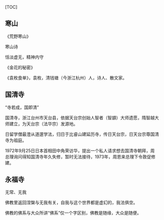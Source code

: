[TOC]

## 寒山

《荒野寒山》

寒山诗

恬淡虚无，精神内守

《金花的秘密》

《袁枚食单》，袁枚，清钱塘（今浙江杭州）人，诗人、散文家。

## 国清寺

“寺若成，国即清”

国清寺，浙江台州市天台县，依据天台宗创始人智者（智顗）大师遗愿，隋智越大师建立，为天台宗（法华宗）发源地。

日留学僧最澄从道邃学法，归日于比睿山建延历寺，传日天台宗，日天台宗尊国清寺为祖庭。

1972年9月25日日本首相田中角荣访华，提出一个私人请求想去国清寺朝拜，周总理询问得知国清寺年久失修，暂时无法接待，1973年，周恩来总理下令敦促修建。



## 永福寺

无常、无我

佛教里返回涅槃与无我有关，自我与这个世界都是虚幻的，我法俱空。

佛教的佛系与大众所讲“佛系”仅一个字区别，佛教是随缘，大众是随便。

